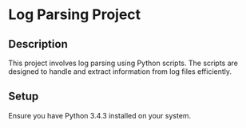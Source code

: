 # Log Parsing Project

## Description
This project involves log parsing using Python scripts. The scripts are designed to handle and extract information from log files efficiently.

## Setup
Ensure you have Python 3.4.3 installed on your system.
